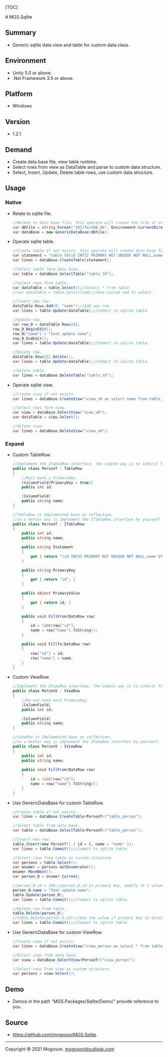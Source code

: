 [TOC]

﻿# MGS.Sqlite

## Summary

- Generic sqlite data view and table for custom data class.

## Environment

- Unity 5.0 or above.
- .Net Framework 3.5 or above.

## Platform

- Windows

## Version

- 1.2.1

## Demand

- Create data base file, view table runtime.
- Select rows from view as DataTable and parse to custom data structure.
- Select, Insert, Update, Delete table rows, use custom data structure.

## Usage

### Native

- Relate to sqlite file.

  ```C#
  //Relate to data base file, this operate will create the file if it does not exists.
  var dbFile = string.Format("{0}/TestDB.db", Environment.CurrentDirectory);
  var dataBase = new GenericDataBase(dbFile);
  ```

- Operate sqlite table.

  ```c#
  //Create table if not exists, this operate will create data base file if not exists.
  var statement = "table_t0(id INT32 PRIMARY KEY UNIQUE NOT NULL,name STRING NOT NULL)"
  var lines = dataBase.CreateTable(statement);
  
  //Select table form data base.
  var table = dataBase.SelectTable("table_t0");
  
  //Select rows form table.
  var dataTable = table.Select();//Select * from table.
  //var dataTable = table.Select(cmd);//Use custom cmd to select.
  
  //Insert new row.
  dataTable.Rows.Add(0, "name");//Add new row.
  var lines = table.Update(dataTable);//Commit to sqlite table.
  
  //Update row.
  var row_0 = dataTable.Rows[0];
  row_0.BeginEdit();
  row_0["name"] = "test update name";
  row_0.EndEdit();
  var lines = table.Update(dataTable);//Commit to sqlite table.
  
  //Delete row.
  dataTable.Rows[0].Delete();
  var lines = table.Update(dataTable);//Commit to sqlite table.
  
  //Delete table.
  var lines = dataBase.DeleteTable("table_t0");
  ```

- Operate sqlite view.

  ```C#
  //Create view if not exists.
  var lines = dataBase.CreateView("view_v0 as select name from table_t0");
  
  //Select rows form view.
  var view = dataBase.SelectView("view_v0");
  var dataTable = view.Select();
  
  //Delete view.
  var lines = dataBase.DeleteView("view_v0");
  ```

### Expand

- Custom TableRow.

  ```C#
  //Implement the ITableRow interface, the simple way is to inherit from TableRow.
  public class PersonT : TableRow
  {
      //Must mark a PrimaryKey.
      [ColumnField(PrimaryKey = true)]
      public int id;
  
      [ColumnField]
      public string name;
  }
  
  //TableRow is Implemented base on reflection,
  //so a better way is implement the ITableRow interface by yourself.
  public class PersonT : ITableRow
  {
      public int id;
      public string name;
  
      public string Statement
      {
          get { return "(id INT32 PRIMARY KEY UNIQUE NOT NULL,name STRING NOT NULL)"; }
      }
  
      public string PrimaryKey
      {
          get { return "id"; }
      }
  
      public object PrimaryValue
      {
          get { return id; }
      }
  
      public void FillFrom(DataRow row)
      {
          id = (int)row["id"];
          name = row["name"].ToString();
      }
  
      public void FillTo(DataRow row)
      {
          row["id"] = id;
          row["name"] = name;
      }
  }
  ```
  
- Custom ViewRow.

  ```C#
  //Implement the IViewRow interface, the simple way is to inherit from ViewRow.
  public class PersonV : ViewRow
  {
      //Do not need mark PrimaryKey.
      [ColumnField]
      public int id;
  
      [ColumnField]
      public string name;
  }
  
  //ViewRow is Implemented base on reflection,
  //so a better way is implement the IViewRow interface by yourself.
  public class PersonV : IViewRow
  {
      public int id;
      public string name;
      
      public void FillFrom(DataRow row)
      {
          id = (int)row["id"];
          name = row["name"].ToString();
      }
  }
  ```

- Use GenericDataBase for custom TableRow.

  ```C#
  //Create table if not exists.
  var lines = dataBase.CreateTable<PersonT>("table_person");
  
  //Select table from data base.
  var table = dataBase.SelectTable<PersonT>("table_person");
  
  //Insert new row.
  table.Insert(new PersonT() { id = 0, name = "name" });
  var lines = table.Commit();//Commit to sqlite table.
  
  //Select rows from table as custom structure.
  var persons = table.Select();
  var enumer = persons.GetEnumerator();
  enumer.MoveNext();
  var person_0 = enumer.Current;
  
  //person_0.id = 100;//person_0.id is primary key, modify it's value not supported.
  person_0.name = "Test update name";
  table.Update(person_0);
  var lines = table.Commit();//Commit to sqlite table.
  
  //Delete row from table.
  table.Delete(person_0);
  //table.Delete(person_0.id);//Use the value if primary key to delete row is ok.
  var lines = table.Commit();//Commit to sqlite table.
  ```

- Use GenericDataBase for custom ViewRow.

  ```C#
  //Create view if not exists.
  var lines = dataBase.CreateView("view_person as select * from table_person");
  
  //Select view from data base.
  var view = dataBase.SelectView<PersonT>("view_person");
  
  //Select rows from view as custom structure.
  var persons = view.Select();
  ```

## Demo

- Demos in the path "MGS.Packages/Sqlite/Demo/" provide reference to you.

## Source

- https://github.com/mogoson/MGS.Sqlite.

------

Copyright © 2021 Mogoson.	mogoson@outlook.com